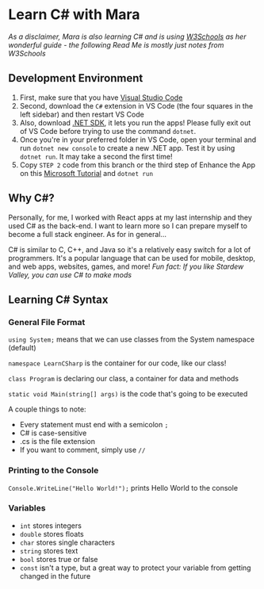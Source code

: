 # Learn C# with Mara
*As a disclaimer, Mara is also learning C# and is using [W3Schools](https://www.w3schools.com/cs/default.asp) as her wonderful guide - the following Read Me is mostly just notes from W3Schools*

## Development Environment

1. First, make sure that you have [Visual Studio Code](https://code.visualstudio.com/Download)
2. Second, download the `C#` extension in VS Code (the four squares in the left sidebar) and then restart VS Code
3. Also, download [.NET SDK](https://dotnet.microsoft.com/download/dotnet/sdk-for-vs-code?utm_source=vs-code&amp;utm_medium=referral&amp;utm_campaign=sdk-install), it lets you run the apps! Please fully exit out of VS Code before trying to use the command `dotnet`. 
4. Once you're in your preferred folder in VS Code, open your terminal and run `dotnet new console` to create a new .NET app. Test it by using `dotnet run`. It may take a second the first time!
5. Copy `STEP 2` code from this branch or the third step of Enhance the App on this [Microsoft Tutorial](https://docs.microsoft.com/en-us/dotnet/core/tutorials/with-visual-studio-code) and `dotnet run`

## Why C#?
Personally, for me, I worked with React apps at my last internship and they used C# as the back-end. I want to learn more so I can prepare myself to become a full stack engineer. As for in general...

C# is similar to C, C++, and Java so it's a relatively easy switch for a lot of programmers. It's a popular language that can be used for mobile, desktop, and web apps, websites, games, and more! *Fun fact: If you like Stardew Valley, you can use C# to make mods*
## Learning C# Syntax

### General File Format

`using System;` means that we can use classes from the System namespace (default)

`namespace LearnCSharp` is the container for our code, like our class!

`class Program` is declaring our class, a container for data and methods

`static void Main(string[] args)` is the code that's going to be executed

A couple things to note:
* Every statement must end with a semicolon `;`
* C# is case-sensitive
* .cs is the file extension
* If you want to comment, simply use `//`

### Printing to the Console
`Console.WriteLine("Hello World!");` prints Hello World to the console

### Variables
* `int` stores integers
* `double` stores floats
* `char` stores single characters
* `string` stores text
* `bool` stores true or false
* `const` isn't a type, but a great way to protect your variable from getting changed in the future

